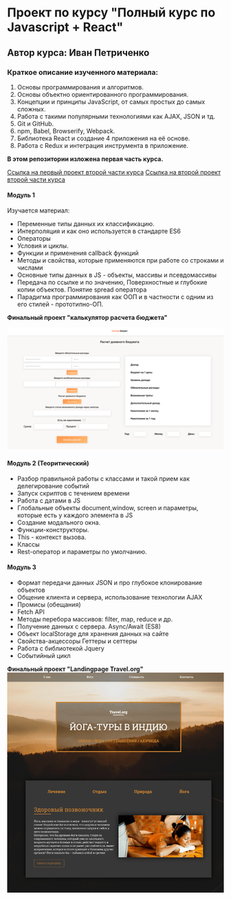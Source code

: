 # Проект по курсу "Полный курс по Javascript + React"
## Автор курса: Иван Петриченко

### Краткое описание изученного материала:  
1. Основы программирования и алгоритмов.
2. Основы объектно ориентированного программирования.
3. Концепции и принципы JavaScript, от самых простых до самых сложных.
4. Работа с такими популярными технологиями как AJAX, JSON и тд.
5. Git и GitHub.
6. npm, Babel, Browserify, Webpack.
7. Библиотека React и создание 4 приложения на её основе.
8. Работа с Redux и интеграция инструмента в приложение.

**В этом репозитории изложена первая часть курса.**

[Ссылка на первый проект второй части курса](https://github.com/winesf/todo)
[Ссылка на второй проект второй части курса](#)

#### Модуль 1

Изучается материал: 
 * Переменные типы данных их классификацию.
 * Интерполяция и как оно используется в стандарте ES6
 * Операторы
 * Условия и циклы.
 * Функции и применения callback функций
 * Методы и свойства, которые применяются при работе со строками и числами
 * Основные типы данных в JS - объекты, массивы и псевдомассивы
 * Передача по ссылке и по значению, Поверхностные и глубокие копии объектов. Понятие spread оператора
 * Парадигма программирования как ООП и в частности с одним из его стилей - прототипно-ОП.

**Финальный проект "калькулятор расчета бюджета"**

![alt-текст](markdown/img/module1.png "Проект 1")

#### Модуль 2 (Теоритический)

* Разбор правильной работы с классами и такой прием как делегирование событий
* Запуск скриптов с течением времени
* Работа с датами в JS
* Глобальные объекты document,window, screen и параметры, которые есть у каждого элемента в JS
* Создание модального окна.
* Функции-конструкторы.
* This - контекст вызова.
* Классы
* Rest-оператор и параметры по умолчанию.



#### Модуль 3

* Формат передачи данных JSON и про глубокое клонирование объектов
* Общение клиента и сервера, использование технологии AJAX
* Промисы (обещания)
* Fetch API
* Методы перебора массивов: filter, map, reduce и др.
* Получение данных с сервера. Async/Await (ES8)
* Объект localStorage для хранения данных на сайте
* Свойства-акцессоры Геттеры и сеттеры
* Работа с библиотекой Jquery
* Событийный цикл

**Финальный проект "Landingpage Travel.org"**
![alt-текст](markdown/img/module3.png "Проект 1")
